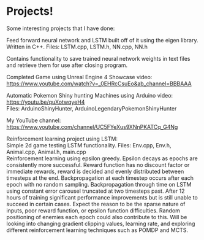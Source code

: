 # Projects!
Some interesting projects that I have done:

Feed forward neural network and LSTM built off of it using the eigen library. Written in C++. Files: LSTM.cpp, LSTM.h, NN.cpp, NN.h

Contains functionality to save trained neural network weights in text files and retrieve them for use after closing program.

Completed Game using Unreal Engine 4 Showcase video: https://www.youtube.com/watch?v=_0EHRcCsuEo&ab_channel=BBBAAA

Automatic Pokemon Shiny hunting Machines using Arduino video: https://youtu.be/quXotwqyeH4       
Files: ArduinoShinyHunter, ArduinoLegendaryPokemonShinyHunter

My YouTube channel: https://www.youtube.com/channel/UC5FYeXus9XNnPKATCq_G4Ng

Reinforcement learning project using LSTM:  
Simple 2d game testing LSTM functionality. Files: Env.cpp, Env.h, Animal.cpp, Animal.h, main.cpp  
Reinforcement learning using epsilon greedy. Epsilon decays as epochs are consistently more successful. Reward function has no discount factor or immediate rewards, reward is decided and evenly distributed between timesteps at the end. Backpropagation at each timestep occurs after each epoch with no random sampling. Backpropagation through time on LSTM using constant error carousel truncated at two timesteps past. 
After 12 hours of training significant performance improvements but is still unable to succeed in certain cases. Expect the reason to be the sparse nature of inputs, poor reward function, or epsilon function difficulties. Random positioning of enemies each epoch could also contribute to this. Will be looking into changing gradient clipping values, learning rate, and exploring different reinforcement learning techniques such as POMDP and MCTS.
